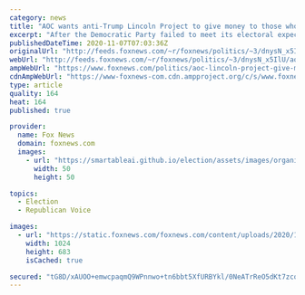 ```yaml
---
category: news
title: "AOC wants anti-Trump Lincoln Project to give money to those who 'actually' made a difference"
excerpt: "After the Democratic Party failed to meet its electoral expectations in House races around the country on Election Day, one New York Democrat urged a conservative political group to donate money to progressive organizations."
publishedDateTime: 2020-11-07T07:03:36Z
originalUrl: "http://feeds.foxnews.com/~r/foxnews/politics/~3/dnysN_x5IlU/aoc-lincoln-project-give-money-away"
webUrl: "http://feeds.foxnews.com/~r/foxnews/politics/~3/dnysN_x5IlU/aoc-lincoln-project-give-money-away"
ampWebUrl: "https://www.foxnews.com/politics/aoc-lincoln-project-give-money-away.amp"
cdnAmpWebUrl: "https://www-foxnews-com.cdn.ampproject.org/c/s/www.foxnews.com/politics/aoc-lincoln-project-give-money-away.amp"
type: article
quality: 164
heat: 164
published: true

provider:
  name: Fox News
  domain: foxnews.com
  images:
    - url: "https://smartableai.github.io/election/assets/images/organizations/foxnews.com-50x50.jpg"
      width: 50
      height: 50

topics:
  - Election
  - Republican Voice

images:
  - url: "https://static.foxnews.com/foxnews.com/content/uploads/2020/11/1522d2fa-AP20308821141188.jpg"
    width: 1024
    height: 683
    isCached: true

secured: "tG8D/xAUOO+emwcpaqmQ9WPnnwo+tn6bbt5XfURBYkl/0NeATrReO5dKt7zcqpcNuYn235IgzT0uE/u7MF1FEK7vw7tf1LfJUK4Hb5GcbOEL5UaHQvmQ6noQp5xYKqgxcwEQTFSe7QIE5N5rgpJMGaPYM/80F0rqM/xNigYLm4pfpcS0nQ7QN7MsG5X/5r2Wl6W3CEu5hG1ItgDSYdx3qMV+ya+bpX9Rke9c4vsEnnieeM5QAOIcM9suJruQgkF/2UMmykORdGnnPXdyo8W5tvLjOiKn2mhMQK3dGCFkKIdGzhNCaLPDtTkRDn8Z4dH1to0+2ob+Btj1HfnH3iUl7PiFEWAPMvhjz/v52nN45no=;c9VjOYCKeYgHSkAIwjDWAA=="
---
```


